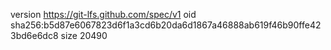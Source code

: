 version https://git-lfs.github.com/spec/v1
oid sha256:b5d87e6067823d6f1a3cd6b20da6d1867a46888ab619f46b90ffe423bd6e6dc8
size 20490

